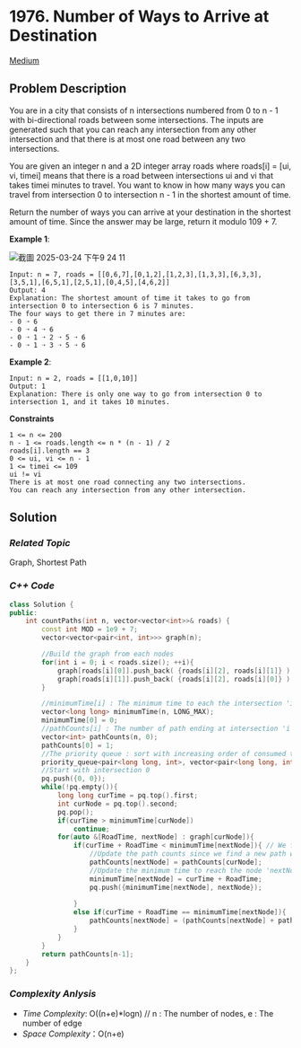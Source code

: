 # 1976. Number of Ways to Arrive at Destination
[Medium](https://leetcode.com/problems/number-of-ways-to-arrive-at-destination/description/)

## Problem Description

You are in a city that consists of n intersections numbered from 0 to n - 1 with bi-directional roads between some intersections. The inputs are generated such that you can reach any intersection from any other intersection and that there is at most one road between any two intersections.

You are given an integer n and a 2D integer array roads where roads[i] = [ui, vi, timei] means that there is a road between intersections ui and vi that takes timei minutes to travel. You want to know in how many ways you can travel from intersection 0 to intersection n - 1 in the shortest amount of time.

Return the number of ways you can arrive at your destination in the shortest amount of time. Since the answer may be large, return it modulo 109 + 7.


**Example 1**:

![截圖 2025-03-24 下午9 24 11](https://github.com/user-attachments/assets/826f4740-0938-4b20-b560-01fa9d385c1d)

```
Input: n = 7, roads = [[0,6,7],[0,1,2],[1,2,3],[1,3,3],[6,3,3],[3,5,1],[6,5,1],[2,5,1],[0,4,5],[4,6,2]]
Output: 4
Explanation: The shortest amount of time it takes to go from intersection 0 to intersection 6 is 7 minutes.
The four ways to get there in 7 minutes are:
- 0 ➝ 6
- 0 ➝ 4 ➝ 6
- 0 ➝ 1 ➝ 2 ➝ 5 ➝ 6
- 0 ➝ 1 ➝ 3 ➝ 5 ➝ 6
```
**Example 2**:
```
Input: n = 2, roads = [[1,0,10]]
Output: 1
Explanation: There is only one way to go from intersection 0 to intersection 1, and it takes 10 minutes.
```

**Constraints**
```
1 <= n <= 200
n - 1 <= roads.length <= n * (n - 1) / 2
roads[i].length == 3
0 <= ui, vi <= n - 1
1 <= timei <= 109
ui != vi
There is at most one road connecting any two intersections.
You can reach any intersection from any other intersection.
```

## Solution

### _Related Topic_
  Graph, Shortest Path

### _C++ Code_
```cpp
class Solution {
public:
    int countPaths(int n, vector<vector<int>>& roads) {
        const int MOD = 1e9 + 7;
        vector<vector<pair<int, int>>> graph(n);

        //Build the graph from each nodes
        for(int i = 0; i < roads.size(); ++i){
            graph[roads[i][0]].push_back( {roads[i][2], roads[i][1]} );
            graph[roads[i][1]].push_back( {roads[i][2], roads[i][0]} );
        }

        //minimumTime[i] : The minimum time to each the intersection 'i'
        vector<long long> minimumTime(n, LONG_MAX);
        minimumTime[0] = 0;
        //pathCounts[i] : The number of path ending at intersection 'i' with minimum time
        vector<int> pathCounts(n, 0);
        pathCounts[0] = 1;
        //The priority queue : sort with increasing order of consumed time
        priority_queue<pair<long long, int>, vector<pair<long long, int>>, greater<>> pq;
        //Start with intersection 0
        pq.push({0, 0});
        while(!pq.empty()){
            long long curTime = pq.top().first;
            int curNode = pq.top().second;
            pq.pop();
            if(curTime > minimumTime[curNode])
                continue;
            for(auto &[RoadTime, nextNode] : graph[curNode]){
                if(curTime + RoadTime < minimumTime[nextNode]){ // We find a new path with minimum time
                    //Update the path counts since we find a new path with minimum time
                    pathCounts[nextNode] = pathCounts[curNode];
                    //Update the minimum time to reach the node 'nextNode'
                    minimumTime[nextNode] = curTime + RoadTime;
                    pq.push({minimumTime[nextNode], nextNode});
                    
                }
                else if(curTime + RoadTime == minimumTime[nextNode]){
                    pathCounts[nextNode] = (pathCounts[nextNode] + pathCounts[curNode]) % MOD;
                }
            }    
        }
        return pathCounts[n-1];
    }
};

```

### _Complexity Anlysis_
- _Time Complexity_: O((n+e)*logn) // n : The number of nodes, e : The number of edge
- _Space Complexity_：O(n+e)
